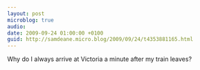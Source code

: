 ```yaml
---
layout: post
microblog: true
audio: 
date: 2009-09-24 01:00:00 +0100
guid: http://samdeane.micro.blog/2009/09/24/t4353881165.html
---
```

Why do I always arrive at Victoria a minute after my train leaves?
